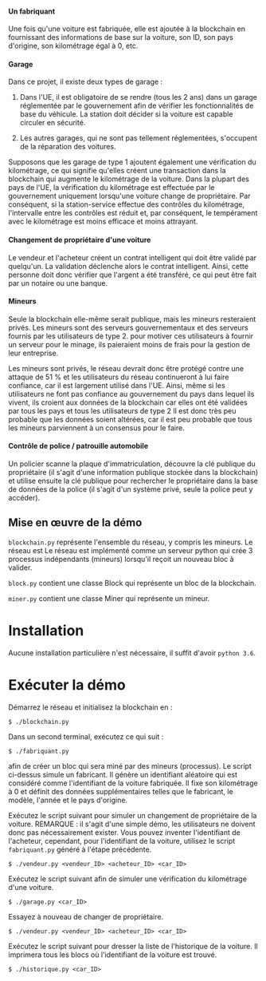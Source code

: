 #### Un fabriquant
Une fois qu'une voiture est fabriquée, elle est ajoutée à la blockchain en fournissant des informations de base sur la voiture, son ID, son pays d'origine, son kilométrage égal à 0, etc.

#### Garage
Dans ce projet, il existe deux types de garage :
1. Dans l'UE, il est obligatoire de se rendre (tous les 2 ans) dans un garage réglementée par le gouvernement afin de vérifier les fonctionnalités de base du véhicule.
   La station doit décider si la voiture est capable circuler en sécurité.

2. Les autres garages, qui ne sont pas tellement réglementées, s'occupent de la réparation des voitures.

Supposons que les garage de type 1 ajoutent également une vérification du kilométrage,
ce qui signifie qu'elles créent une transaction dans la blockchain qui augmente le kilométrage de la voiture. Dans la plupart des pays de l'UE, la vérification du kilométrage est effectuée par le gouvernement uniquement lorsqu'une voiture change de propriétaire.
Par conséquent, si la station-service effectue des contrôles du kilométrage, l'intervalle entre les contrôles est réduit et, par conséquent, le tempérament avec le kilométrage est moins efficace et moins attrayant.

#### Changement de propriétaire d'une voiture
Le vendeur et l'acheteur créent un contrat intelligent qui doit être validé par quelqu'un.
La validation déclenche alors le contrat intelligent. Ainsi, cette personne doit donc vérifier que l'argent a été transféré, ce qui peut être fait par un notaire ou une banque.

#### Mineurs
Seule la blockchain elle-même serait publique, mais les mineurs resteraient privés.
Les mineurs sont des serveurs gouvernementaux et des serveurs fournis par les utilisateurs de type 2.
pour motiver ces utilisateurs à fournir un serveur pour le minage, ils paieraient moins de frais pour la gestion de leur entreprise.

Les mineurs sont privés, le réseau devrait donc être protégé contre une attaque de 51 % et les utilisateurs du réseau continueront à lui faire confiance, car il est largement utilisé dans l'UE. 
Ainsi, même si les utilisateurs ne font pas confiance au gouvernement du pays dans lequel ils vivent, ils croient aux données de la blockchain car elles ont été validées par tous les pays et tous les utilisateurs de type 2
Il est donc très peu probable que les données soient altérées, car il est peu probable que tous les mineurs parviennent à un consensus pour le faire.

#### Contrôle de police / patrouille automobile
Un policier scanne la plaque d'immatriculation, découvre la clé publique du propriétaire (il s'agit d'une information publique stockée dans la blockchain) et utilise ensuite la clé publique pour rechercher le propriétaire dans la base de données de la police (il s'agit d'un système privé, seule la police peut y accéder).

## Mise en œuvre de la démo

`blockchain.py` représente l'ensemble du réseau, y compris les mineurs. Le réseau est
Le réseau est implémenté comme un serveur python qui crée 3 processus indépendants (mineurs)
lorsqu'il reçoit un nouveau bloc à valider.

`block.py` contient une classe Block qui représente un bloc de la blockchain.

`miner.py` contient une classe Miner qui représente un mineur.


# Installation
Aucune installation particulière n'est nécessaire, il suffit d'avoir `python 3.6`.

# Exécuter la démo
Démarrez le réseau et initialisez la blockchain en :
```
$ ./blockchain.py
```
Dans un second terminal, exécutez ce qui suit :
```
$ ./fabriquant.py
```
afin de créer un bloc qui sera miné par des mineurs (processus). Le script ci-dessus simule un fabricant. Il génère un identifiant aléatoire qui est considéré comme l'identifiant de la voiture fabriquée. Il fixe son kilométrage à 0 et définit des données supplémentaires telles que le fabricant, le modèle, l'année et le pays d'origine.

Exécutez le script suivant pour simuler un changement de propriétaire de la voiture.
REMARQUE : il s'agit d'une simple démo, les utilisateurs ne doivent donc pas nécessairement exister.
Vous pouvez inventer l'identifiant de l'acheteur, cependant, pour l'identifiant de la voiture, utilisez le script `fabriquant.py` généré à l'étape précédente.
```
$ ./vendeur.py <vendeur_ID> <acheteur_ID> <car_ID>
```

Exécutez le script suivant afin de simuler une vérification du kilométrage d'une voiture.
```
$ ./garage.py <car_ID>
```

Essayez à nouveau de changer de propriétaire.
```
$ ./vendeur.py <vendeur_ID> <acheteur_ID> <car_ID>
```

Exécutez le script suivant pour dresser la liste de l'historique de la voiture. Il imprimera tous les blocs où l'identifiant de la voiture est trouvé.
```
$ ./historique.py <car_ID>
```